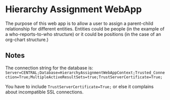 # Hierarchy Assignment WebApp

The purpose of this web app is to allow a user to assign a parent-child relationship for different entities. Entities could be people (in the example of a who-reports-to-who structure) or it could be positions (in the case of an org-chart structure.)

## Notes
The connection string for the database is: 
```Server=CENTRAL;Database=HierarchyAssignmentWebAppContext;Trusted_Connection=True;MultipleActiveResultSets=true;TrustServerCertificate=True;```

You have to include ```TrustServerCertificate=True;``` or else it complains about incompatible SSL connections.